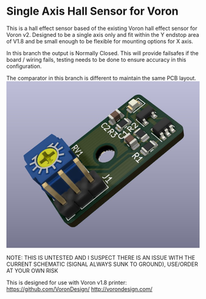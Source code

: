 # Single Axis Hall Sensor for Voron
This is a hall effect sensor based of the existing Voron hall effect sensor for Voron v2.
Designed to be a single axis only and fit within the Y endstop area of V1.8 and be small enough to be flexible for mounting options for X axis.

In this branch the output is Normally Closed. This will provide failsafes if the board / wiring fails, testing needs to be done to ensure accuracy in this configuration.

The comparator in this branch is different to maintain the same PCB layout.
![PCB](pcb.jpg)

NOTE: THIS IS UNTESTED AND I SUSPECT THERE IS AN ISSUE WITH THE CURRENT SCHEMATIC (SIGNAL ALWAYS SUNK TO GROUND), USE/ORDER AT YOUR OWN RISK

This is designed for use with Voron v1.8 printer: https://github.com/VoronDesign/ http://vorondesign.com/
